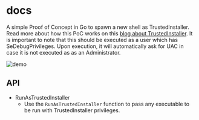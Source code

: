 # docs

A simple Proof of Concept in Go to spawn a new shell as TrustedInstaller. Read more about how this PoC works on this [blog about TrustedInstaller](https://fourcore.io/blogs/no-more-access-denied-i-am-trustedinstaller). It is important to note that this should be executed as a user which has SeDebugPrivileges. Upon execution, it will automatically ask for UAC in case it is not executed as as an Administrator.

![demo](https://user-images.githubusercontent.com/26490648/219342533-79d0cf34-0bf2-4f63-b805-34fca5aff012.gif)

## API

- RunAsTrustedInstaller
  - Use the `RunAsTrustedInstaller` function to pass any executable to be run with TrustedInstaller privileges.
